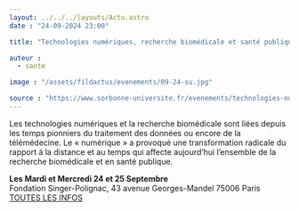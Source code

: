 ```yaml
---
layout: ../../../layouts/Actu.astro
date : "24-09-2024 23:00"

title: "Technologies numériques, recherche biomédicale et santé publique. Origines et développements, 20e-21e siècle"

auteur :
  - sante

image : "/assets/fildactus/evenements/09-24-su.jpg"

source : "https://www.sorbonne-universite.fr/evenements/technologies-numeriques-recherche-biomedicale-et-sante-publique-origines-et"
---
```


Les technologies numériques et la recherche biomédicale sont liées depuis les temps pionniers du traitement des données ou encore de la télémédecine. Le « numérique » a provoqué une transformation radicale du rapport à la distance et au temps qui affecte aujourd’hui l’ensemble de la recherche biomédicale et en santé publique.

__Les Mardi et Mercredi 24 et 25 Septembre__  
Fondation Singer-Polignac, 43 avenue Georges-Mandel 75006 Paris  
[TOUTES LES INFOS](https://www.sorbonne-universite.fr/evenements/technologies-numeriques-recherche-biomedicale-et-sante-publique-origines-et)